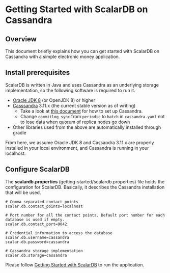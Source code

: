 # Getting Started with ScalarDB on Cassandra
    
## Overview
This document briefly explains how you can get started with ScalarDB on Cassandra with a simple electronic money application.

## Install prerequisites

ScalarDB is written in Java and uses Cassandra as an underlying storage implementation, so the following software is required to run it.

* [Oracle JDK 8](https://www.oracle.com/technetwork/java/javase/downloads/jdk8-downloads-2133151.html) (or OpenJDK 8) or higher
* [Casssandra](http://cassandra.apache.org/) 3.11.x (the current stable version as of writing)
    * Take a look at [this document](http://cassandra.apache.org/download/) for how to set up Cassandra.
    * Change `commitlog_sync` from `periodic` to `batch` in `cassandra.yaml` not to lose data when quorum of replica nodes go down
* Other libraries used from the above are automatically installed through gradle

From here, we assume Oracle JDK 8 and Cassandra 3.11.x are properly installed in your local environment, and Cassandra is running in your localhost.

## Configure ScalarDB

The **scalardb.properties** (getting-started/scalardb.properties) file holds the configuration for ScalarDB. Basically, it describes the Cassandra installation that will be used.

```properties
# Comma separated contact points
scalar.db.contact_points=localhost

# Port number for all the contact points. Default port number for each database is used if empty.
scalar.db.contact_port=9042

# Credential information to access the database
scalar.db.username=cassandra
scalar.db.password=cassandra

# Cassandra storage implementation
scalar.db.storage=cassandra
```

Please follow [Getting Started with ScalarDB](getting-started-with-scalardb.md) to run the application.
